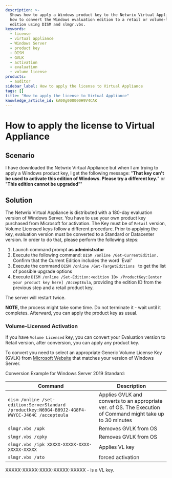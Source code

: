 ```yaml
---
description: >-
  Shows how to apply a Windows product key to the Netwrix Virtual Appliance and
  how to convert the Windows evaluation edition to a retail or volume-licensed
  edition using DISM and slmgr.vbs.
keywords:
  - license
  - virtual appliance
  - Windows Server
  - product key
  - DISM
  - GVLK
  - activation
  - evaluation
  - volume license
products:
  - auditor
sidebar_label: How to apply the license to Virtual Appliance
tags: []
title: "How to apply the license to Virtual Appliance"
knowledge_article_id: kA00g000000H9V4CAK
---
```


# How to apply the license to Virtual Appliance

## Scenario

I have downloaded the Netwrix Virtual Appliance but when I am trying to apply a Windows product key, I get the following message: "**That key can't be used to activate this edition of Windows. Please try a different key.**" or "**This edition cannot be upgraded**""

## Solution

The Netwrix Virtual Appliance is distributed with a 180-day evaluation version of Windows Server. You have to use your own product key purchased from Microsoft for activation. The Key must be of `Retail` version, Volume Licensed keys follow a different procedure. Prior to applying the key, evaluation version must be converted to a Standard or Datacenter version. In order to do that, please perform the following steps:

1. Launch command prompt **as administrator**
2. Execute the following command: `DISM /online /Get-CurrentEdition.` Confirm that the Current Edition includes the word 'Eval'
3. Execute the command `DISM /online /Get-TargetEditions ` to get the list of possible upgrade options
4. Execute `DISM /online /Set-Edition:<edition ID> /ProductKey:[enter your product key here] /AcceptEula`, providing the edition ID from the previous step and a retail product key.

The server will restart twice.

**NOTE**, the process might take some time. Do not terminate it - wait until it completes. Afterward, you can apply the product key as usual.

### Volume-Licensed Activation

If you have `Volume Licensed` key, you can convert your Evaluation version to Retail version, after conversion, you can apply any product key.

To convert you need to select an appropriate Generic Volume License Key (GVLK) from [Microsoft Website](https://docs.microsoft.com/en-us/windows-server/get-started/kms-client-activation-keys) that matches your version of Windows Server.

Conversion Example for Windows Server 2019 Standard:

| Command | Description |
|---|---|
| `dism /online /set-edition:ServerStandard /productkey:N69G4-B89J2-4G8F4-WWYCC-J464C /accepteula` | Applies GVLK and converts to an appropriate ver. of OS. The Execution of Command might take up to 30 minutes |
| `slmgr.vbs /upk ` | Removes GVLK from OS |
| `slmgr.vbs /cpky` | Removes GVLK from OS |
| `slmgr.vbs /ipk XXXXX-XXXXX-XXXX-XXXXX-XXXXX` | Applies VL key |
| `slmgr.vbs /ato` | forced activation |

XXXXX-XXXXX-XXXX-XXXXX-XXXXX - is a VL key.
